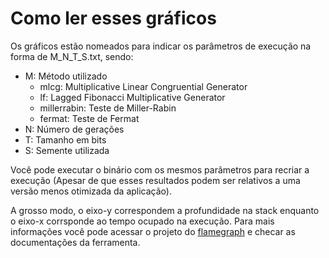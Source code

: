 # Como ler esses gráficos

Os gráficos estão nomeados para indicar os parâmetros de execução na forma de M_N_T_S.txt, sendo:

- M: Método utilizado
  - mlcg: Multiplicative Linear Congruential Generator
  - lf: Lagged Fibonacci Multiplicative Generator
  - millerrabin: Teste de Miller-Rabin
  - fermat: Teste de Fermat
- N: Número de gerações
- T: Tamanho em bits
- S: Semente utilizada

Você pode executar o binário com os mesmos parâmetros para recriar a execução (Apesar de que esses resultados podem ser relativos a uma versão menos otimizada da aplicação).

A grosso modo, o eixo-y correspondem a profundidade na stack enquanto o eixo-x corrsponde ao tempo ocupado na execução. Para mais informações você pode acessar o projeto do [flamegraph](https://github.com/flamegraph-rs/flamegraph) e checar as documentações da ferramenta.